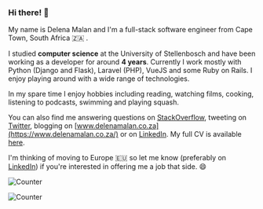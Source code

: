 ### Hi there! 👋

My name is Delena Malan and I'm a full-stack software engineer from
Cape Town, South Africa :south_africa: .

I studied **computer science** at the University of Stellenbosch and have been working as a 
developer for around **4 years**. Currently I work mostly with Python (Django and Flask), Laravel (PHP), VueJS and some Ruby on Rails. I enjoy
playing around with a wide range of technologies.

In my spare time I enjoy hobbies including reading, watching films, cooking, listening to podcasts, swimming and playing squash.

You can also find me answering questions on [StackOverflow](https://stackoverflow.com/users/3486675/delena-malan),
  tweeting on 
  [Twitter](https://twitter.com/delenamalan), blogging on [www.delenamalan.co.za](https://www.delenamalan.co.za/) or on
  [LinkedIn](https://www.linkedin.com/in/delenamalan). My full CV is 
available [here](https://gist.github.com/delenamalan/4ae9986977e220fccdf665653db2b98c#file-delena-malan-cv-pdf).

I'm thinking of moving to Europe :eu: so let me know (preferably on [LinkedIn](https://www.linkedin.com/in/delenamalan)) if you're interested in offering me a job that side. :smile: 

![Counter](https://delenamalan.goatcounter.com/count?p=/github-profile.png)



<!--
**delenamalan/delenamalan** is a ✨ _special_ ✨ repository because its `README.md` (this file) appears on your GitHub profile.

Here are some ideas to get you started:

- 🔭 I’m currently working on ...
- 🌱 I’m currently learning ...
- 👯 I’m looking to collaborate on ...
- 🤔 I’m looking for help with ...
- 💬 Ask me about ...
- 📫 How to reach me: ...
- 😄 Pronouns: ...
- ⚡ Fun fact: ...
-->

<img src="https://delenamalan.goatcounter.com/count?p=/github-profile" alt="Counter">

